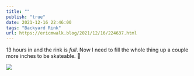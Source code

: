 ```yaml
---
title: ""
publish: "true"
date: 2021-12-16 22:46:00
tags: "Backyard Rink"
url: https://ericmwalk.blog/2021/12/16/224637.html
---
```


13 hours in and the rink is *full*. Now I need to fill the whole thing up a couple more inches to be skateable. 🏒

![](https://ericmwalk.blog/uploads/2021/c5394ea724.jpg)